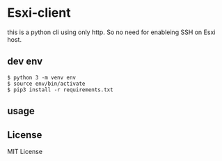# Esxi-client

this is a python cli using only http. So no need for enableing SSH on Esxi host.


## dev env

```
$ python 3 -m venv env
$ source env/bin/activate
$ pip3 install -r requirements.txt
```

## usage



## License

MIT License